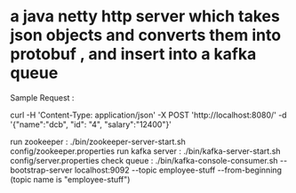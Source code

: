 # a java netty http server which takes json objects and converts them into protobuf , and insert into a kafka queue


Sample Request :

curl -H 'Content-Type: application/json' -X POST 'http://localhost:8080/' -d '{"name":"dcb", "id": "4", "salary":"12400"}'

run zookeeper : ./bin/zookeeper-server-start.sh config/zookeeper.properties
run kafka server : ./bin/kafka-server-start.sh config/server.properties
check queue : ./bin/kafka-console-consumer.sh --bootstrap-server localhost:9092 --topic employee-stuff --from-beginning
(topic name is "employee-stuff")
